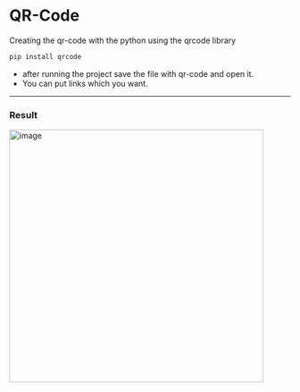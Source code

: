 # QR-Code
Creating the qr-code with the python using the qrcode library
```py
pip install qrcode
```

- after running the project save the file with qr-code and open it.
- You can put links which you want.
---
### Result 
<img width="455" height="452" alt="image" src="https://github.com/user-attachments/assets/4a1acdfa-6985-42d0-b040-9c6eb1da4d93" />
